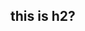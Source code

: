 <!--
 @title this is title2;
 @desc this is desc2;
 @keywords aa,bb,cc2;
 @sort test2;
 @layout test;
-->

## this is h2?
